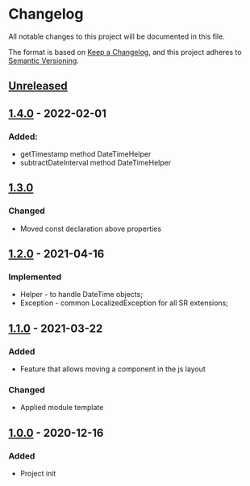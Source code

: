 # Changelog
All notable changes to this project will be documented in this file.

The format is based on [Keep a Changelog](https://keepachangelog.com/en/1.0.0/),
and this project adheres to [Semantic Versioning](https://semver.org/spec/v2.0.0.html).

## [Unreleased]

## [1.4.0] - 2022-02-01
### Added:
- getTimestamp method DateTimeHelper
- subtractDateInterval method DateTimeHelper

## [1.3.0]
### Changed
- Moved const declaration above properties 

## [1.2.0] - 2021-04-16
### Implemented
- Helper - to handle DateTime objects;
- Exception - common LocalizedException for all SR extensions;

## [1.1.0] - 2021-03-22
### Added
- Feature that allows moving a component in the js layout

### Changed
- Applied module template

## [1.0.0] - 2020-12-16
### Added
- Project init


[Unreleased]: https://github.com/studioraz/magento2-base/compare/1.4.0...HEAD
[1.4.0]: https://github.com/studioraz/magento2-base/releases/tag/1.4.0
[1.3.0]: https://github.com/studioraz/magento2-base/releases/tag/1.3.0
[1.2.0]: https://github.com/studioraz/magento2-base/releases/tag/1.2.0
[1.1.0]: https://github.com/studioraz/magento2-base/releases/tag/1.1.0
[1.0.0]: https://github.com/studioraz/magento2-base/releases/tag/1.0.0

